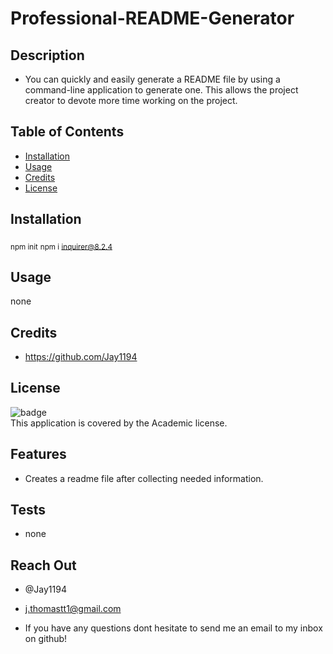 
# Professional-README-Generator

## Description
- You can quickly and easily generate a README file by using a command-line application to generate one. This allows the project creator to devote more time working on the project.

## Table of Contents

- [Installation](#Installation)
- [Usage](#Usage)
- [Credits](#Credits)
- [License](#License)

## Installation
<sub>npm init</sub>
<sub>npm i inquirer@8.2.4</sub>

## Usage
none

## Credits
- https://github.com/Jay1194

## License

![badge](https://img.shields.io/badge/license-Academic-brightgreen)
<br />
This application is covered by the Academic license. 

## Features
- Creates a readme file after collecting needed information.

## Tests
- none

## Reach Out
- @Jay1194

- j.thomastt1@gmail.com

- If you have any questions dont hesitate to send me an email to my inbox on github!

